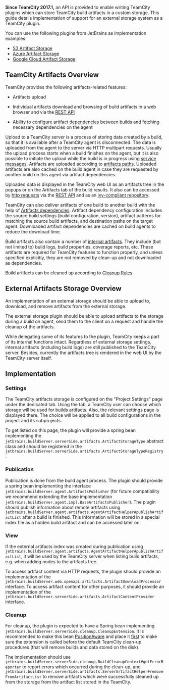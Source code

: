 [//]: # (title: External Storage Implementation Guide)
[//]: # (auxiliary-id: External+Storage+Implementation+Guide.html)

__Since TeamCity 2017.1,__ an API is provided to enable writing TeamCity plugins which can store TeamCity build artifacts in a custom storage. This guide details implementation of support for an external storage system as a TeamCity plugin.

You can use the following plugins from JetBrains as implementation examples:
* [S3 Artifact Storage](https://plugins.jetbrains.com/plugin/9623-s3-artifact-storage)
* [Azure Artifact Storage](https://plugins.jetbrains.com/plugin/9617-azure-artifact-storage)
* [Google Cloud Artifact Storage](https://plugins.jetbrains.com/plugin/9634-google-artifact-storage)


## TeamCity Artifacts Overview

TeamCity provides the following artifacts\-related features:
* Artifacts upload

* Individual artifacts download and browsing of build artifacts in a web browser and via the [REST API](https://www.jetbrains.com/help/teamcity/?rest-api)

* Ability to configure [artifact dependencies](https://www.jetbrains.com/help/teamcity/?artifact-dependencies) between builds and fetching necessary dependencies on the agent

Upload to a TeamCity server is a process of storing data created by a build, so that it is available after a TeamCity agent is disconnected. The data is uploaded from the agent to the server via HTTP multipart requests. Usually the upload process starts when a build finishes on the agent, but it is also possible to initiate the upload while the build is in progress using [service messages](https://www.jetbrains.com/help/teamcity/?Build+Script+Interaction+with+TeamCity#BuildScriptInteractionwithTeamCity-PublishingArtifactswhiletheBuildisStillinProgress). Artifacts are uploaded according to [artifacts paths](https://www.jetbrains.com/help/teamcity/?Configuring+General+Settings#ConfiguringGeneralSettings-ArtifactPaths). Uploaded artifacts are also cached on the build agent in case they are requested by another build on this agent via artifact dependencies.

Uploaded data is displayed in the TeamCity web UI as an artifacts tree in the popups or on the Artifacts tab of the build results. It also can be accessed by [http requests](https://www.jetbrains.com/help/teamcity/?Patterns+For+Accessing+Build+Artifacts) via the [REST API](https://www.jetbrains.com/help/teamcity/?REST+API#RESTAPI-BuildArtifacts) and as an [ivy-compliant repository](https://www.jetbrains.com/help/teamcity/?Artifact+Dependencies#ArtifactDependencies-ConfiguringArtifactDependenciesUsingAntBuildScript).

TeamCity can also deliver artifacts of one build to another build with the help of [Artifacts dependencies](https://www.jetbrains.com/help/teamcity/?Artifact+Dependencies). Artifact dependency configuration includes the source build settings (build configuration, version), artifact patterns for matching the source build artifacts, and destination paths on the target agent. Downloaded artifact dependencies are cached on build agents to reduce the download time.

Build artifacts also contain a number of [internal artifacts](https://www.jetbrains.com/help/teamcity/?Build+Artifact#BuildArtifact-HiddenArtifacts). They include (but not limited to) build logs, build properties, coverage reports, etc. These artifacts are required for TeamCity features to function properly, and unless specified explicitly, they are not removed by clean\-up and not downloaded as dependencies.

Build artifacts can be cleaned up according to [Cleanup Rules](https://www.jetbrains.com/help/teamcity/?Clean-Up#Clean-Up-ProjectClean-upRules).


## External Artifacts Storage Overview

An implementation of an external storage should be able to upload to, download, and remove artifacts from the external storage.

The external storage plugin should be able to upload artifacts to the storage during a build on agent, send them to the client on a request  and handle the cleanup of the artifacts.

While delegating some of its features to the plugin, TeamCity keeps a part of its internal functions intact. Regardless of external storage settings, internal artifacts (including build logs) are still published to the TeamCity server. Besides, currently the artifacts tree is rendered in the web UI by the TeamCity server itself.

## Implementation

### Settings

The TeamCity artifacts storage is configured on the "Project Settings" page under the dedicated tab. Using the tab, a TeamCity user can choose which storage will be used for builds artifacts. Also, the relevant settings page is displayed there. The choice will be applied to all build configurations in the project and its subprojects.

To get listed on this page, the plugin will provide a spring bean implementing the `jetbrains.buildServer.serverSide.artifacts.ArtifactStorageType` abstract class and should be registered in the `jetbrains.buildServer.serverSide.artifacts.ArtifactStorageTypeRegistry`.

### Publication

Publication is done from the build agent process. The plugin should provide a spring bean implementing the interface `jetbrains.buildServer.agent.ArtifactsPublisher` (for future compatibility we recommend extending the base implementation `jetbrains.buildServer.agent.impl.BaseArtifactsPublisher`). The plugin should publish information about remote artifacts using `jetbrains.buildServer.agent.artifacts.AgentArtifactHelper#publishArtifactList` after a build is finished. This information will be stored in a special index file as a hidden build artifact and can be accessed later on.

### View

If the external artifacts index was created during publication using `jetbrains.buildServer.agent.artifacts.AgentArtifactHelper#publishArtifactList`, it will be used by the TeamCity server when listing build artifacts, e.g. when adding nodes to the artifacts tree.

To access artifact content via HTTP requests, the plugin should provide an implementation of the `jetbrains.buildServer.web.openapi.artifacts.ArtifactDownloadProcessor` interface. To access artifact content for other purposes, it should provide an implementation of the `jetbrains.buildServer.serverSide.artifacts.ArtifactContentProvider` interface.

### Cleanup

For cleanup, the plugin is expected to have a Spring bean implementing `jetbrains.buildServer.serverSide.cleanup.CleanupExtension`. It is recommended to make this bean [PositionAware](http://javadoc.jetbrains.net/teamcity/openapi/10.0/jetbrains/buildServer/util/positioning/PositionAware.html) and place it [first](http://javadoc.jetbrains.net/teamcity/openapi/10.0/jetbrains/buildServer/util/positioning/PositionConstraint.html#first()) to make sure the extension is called before the default TeamCity clean\-up procedures (that will remove builds and data stored on the disk).

The implementation should use `jetbrains.buildServer.serverSide.cleanup.BuildCleanupContext#getErrorReporter` to report errors which occurred during the clean\-up, and `jetbrains.buildServer.serverSide.artifacts.ServerArtifactHelper#removeFromArtifactList` to remove artifacts which were successfully cleaned up from the storage from the artifact list stored in the TeamCity.

 

 

 
